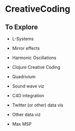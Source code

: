 # CreativeCoding

## To Explore

+ L-Systems
+ Mirror effects
+ Harmonic Oscillations
+ Clojure Creative Coding
+ Quadrivium

+ Sound wave viz
+ C4D integration
+ Twitter (or other) data vis
+ Other data viz
+ Max MSP
